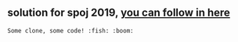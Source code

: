## solution for spoj 2019, [you can follow in here](https://www.spoj.com/ABC2019/problems/main/)

```
Some clone, some code! :fish: :boom:
```
